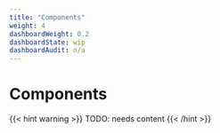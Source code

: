 ```yaml
---
title: "Components"
weight: 4
dashboardWeight: 0.2
dashboardState: wip
dashboardAudit: n/a
---
```


# Components

{{< hint warning >}}
TODO: needs content 
{{< /hint >}}

